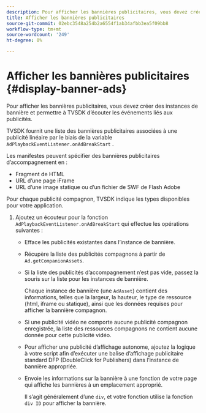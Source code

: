 ```yaml
---
description: Pour afficher les bannières publicitaires, vous devez créer des instances de bannière et permettre à TVSDK d’écouter les événements liés aux publicités.
title: Afficher les bannières publicitaires
source-git-commit: 02ebc3548a254b2a6554f1ab34afbb3ea5f09bb8
workflow-type: tm+mt
source-wordcount: '249'
ht-degree: 0%

---
```


# Afficher les bannières publicitaires {#display-banner-ads}

Pour afficher les bannières publicitaires, vous devez créer des instances de bannière et permettre à TVSDK d’écouter les événements liés aux publicités.

TVSDK fournit une liste des bannières publicitaires associées à une publicité linéaire par le biais de la variable `AdPlaybackEventListener.onAdBreakStart` .

Les manifestes peuvent spécifier des bannières publicitaires d’accompagnement en :

* Fragment de HTML
* URL d’une page iFrame
* URL d’une image statique ou d’un fichier de SWF de Flash Adobe

Pour chaque publicité compagnon, TVSDK indique les types disponibles pour votre application.

1. Ajoutez un écouteur pour la fonction `AdPlaybackEventListener.onAdBreakStart` qui effectue les opérations suivantes :

   * Efface les publicités existantes dans l’instance de bannière.
   * Récupère la liste des publicités compagnons à partir de `Ad.getCompanionAssets`.
   * Si la liste des publicités d’accompagnement n’est pas vide, passez la souris sur la liste pour les instances de bannière.

     Chaque instance de bannière (une `AdAsset`) contient des informations, telles que la largeur, la hauteur, le type de ressource (html, iframe ou statique), ainsi que les données requises pour afficher la bannière compagnon.
   * Si une publicité vidéo ne comporte aucune publicité compagnon enregistrée, la liste des ressources compagnons ne contient aucune donnée pour cette publicité vidéo.
   * Pour afficher une publicité d’affichage autonome, ajoutez la logique à votre script afin d’exécuter une balise d’affichage publicitaire standard DFP (DoubleClick for Publishers) dans l’instance de bannière appropriée.
   * Envoie les informations sur la bannière à une fonction de votre page qui affiche les bannières à un emplacement approprié.

     Il s’agit généralement d’une `div`, et votre fonction utilise la fonction `div ID` pour afficher la bannière.
